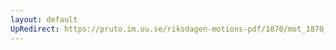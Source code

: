 ```yaml
---
layout: default
UpRedirect: https://pruto.im.uu.se/riksdagen-motions-pdf/1870/mot_1870__ak__136/mot_1870__ak__136-001.pdf
---
```

